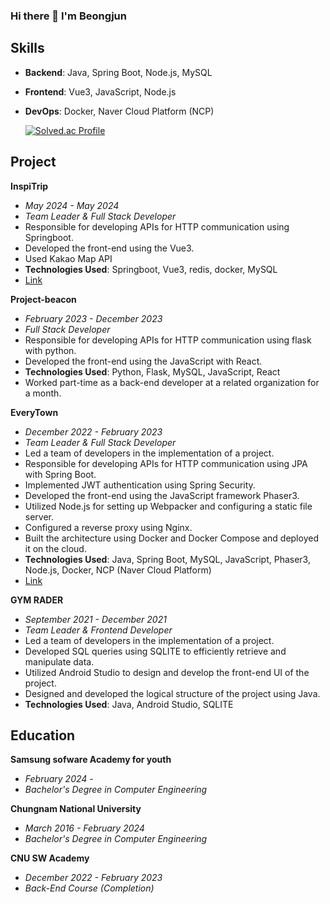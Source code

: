 ### Hi there 👋 I'm Beongjun

## Skills

- **Backend**: Java, Spring Boot, Node.js, MySQL
- **Frontend**: Vue3, JavaScript, Node.js
- **DevOps**: Docker, Naver Cloud Platform (NCP)

  [![Solved.ac Profile](http://mazassumnida.wtf/api/v2/generate_badge?boj=tr0568)](https://solved.ac/tr0568/)


## Project

**InspiTrip**
- *May 2024 - May 2024*
- *Team Leader & Full Stack Developer*
- Responsible for developing APIs for HTTP communication using Springboot.
- Developed the front-end using the Vue3.
- Used Kakao Map API
- **Technologies Used**: Springboot, Vue3, redis, docker, MySQL
- [Link](https://github.com/bardisue/InspiTrip)

**Project-beacon**
- *February 2023 - December 2023*
- *Full Stack Developer*
- Responsible for developing APIs for HTTP communication using flask with python.
- Developed the front-end using the JavaScript with React.
- **Technologies Used**: Python, Flask, MySQL, JavaScript, React
- Worked part-time as a back-end developer at a related organization for a month.

**EveryTown**
- *December 2022 - February 2023*
- *Team Leader & Full Stack Developer*
- Led a team of developers in the implementation of a project.
- Responsible for developing APIs for HTTP communication using JPA with Spring Boot.
- Implemented JWT authentication using Spring Security.
- Developed the front-end using the JavaScript framework Phaser3.
- Utilized Node.js for setting up Webpacker and configuring a static file server.
- Configured a reverse proxy using Nginx.
- Built the architecture using Docker and Docker Compose and deployed it on the cloud.
- **Technologies Used**: Java, Spring Boot, MySQL, JavaScript, Phaser3, Node.js, Docker, NCP (Naver Cloud Platform)
- [Link](https://github.com/bardisue/Everytown-1)

**GYM RADER**
- *September 2021 - December 2021*
- *Team Leader & Frontend Developer*
- Led a team of developers in the implementation of a project.
- Developed SQL queries using SQLITE to efficiently retrieve and manipulate data.
- Utilized Android Studio to design and develop the front-end UI of the project.
- Designed and developed the logical structure of the project using Java.
- **Technologies Used**: Java, Android Studio, SQLITE

## Education

**Samsung sofware Academy for youth**
- *February 2024 -*
- *Bachelor's Degree in Computer Engineering*

**Chungnam National University**
- *March 2016 - February 2024*
- *Bachelor's Degree in Computer Engineering*

**CNU SW Academy**
- *December 2022 - February 2023*
- *Back-End Course (Completion)*
